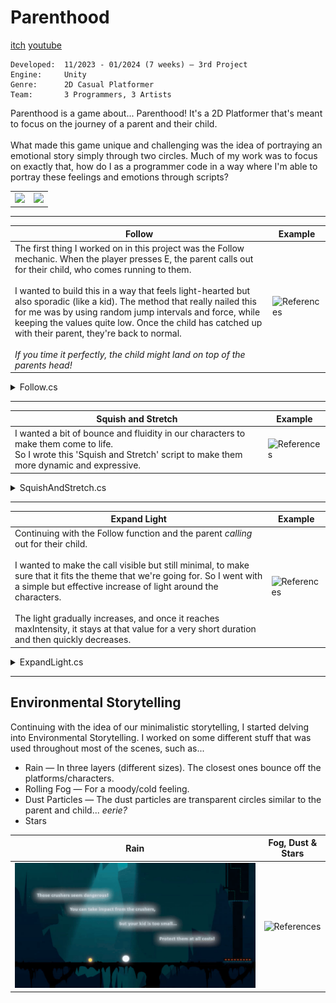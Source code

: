 # Parenthood
[itch](https://yrgo-game-creator.itch.io/parenthood) [youtube](https://www.youtube.com/watch?v=uss46DK8tEI)

```
Developed:  11/2023 - 01/2024 (7 weeks) — 3rd Project
Engine:     Unity
Genre:      2D Casual Platformer
Team:       3 Programmers, 3 Artists
```

Parenthood is a game about... Parenthood! It's a 2D Platformer that's meant to focus on the journey of a parent and their child. <br> <br> What made this game unique and challenging was the idea of portraying an emotional story simply through two circles. Much of my work was to focus on exactly that, how do I as a programmer code in a way where I'm able to portray these feelings and emotions through scripts?

<table>
  <tr>
    <td width="50%"><img src="/Gifs/Parenthood_1.gif" /></td>
    <td width="50%"><img src="/Gifs/Parenthood_2.gif" /></td>
  </tr>
</table>

---

| Follow | Example |
| --- | --- |
| The first thing I worked on in this project was the Follow mechanic. When the player presses E, the parent calls out for their child, who comes running to them. <br> <br> I wanted to build this in a way that feels light-hearted but also sporadic (like a kid). The method that really nailed this for me was by using random jump intervals and force, while keeping the values quite low. Once the child has catched up with their parent, they're back to normal. <br> <br> _If you time it perfectly, the child might land on top of the parents head!_ | <img src="/Gifs/Parenthood_Follow.gif" alt="References" width="400" height="auto"> |

<details>
<summary>Follow.cs</summary>
  
```cs
public class Follow : MonoBehaviour
{
  [SerializeField] Transform groundCheck;
  [SerializeField] LayerMask groundLayer;
  [SerializeField] float groundCheckRadius = 0.1f;

  public Transform target;

  private SpriteRenderer sprite;
  private Rigidbody2D rb;

  public bool isFollowing;
  public bool isGrounded;

  public float maxSpeed = 5f;
  public float acceleration = 10f;
  public float stoppingDistance = 1f;
  public float minJumpInterval = 0.5f;
  public float maxJumpInterval = 1.5f;
  public float minJumpForce = 3f;
  public float maxJumpForce = 4.5f; 

  private float timeSinceLastJump = 0f;
  private float jumpInterval = 0f;
  private float jumpForce = 0f;

  void Start()
  {
    rb = GetComponent<Rigidbody2D>();
    sprite = GetComponentInChildren<SpriteRenderer>();
  }

  void Update()
  {
      if (Input.GetKeyDown(KeyCode.E) && !isFollowing)
          isFollowing = true;
  
      if (isFollowing)
          FollowParent();
  
      isGrounded = Physics2D.OverlapCircle(groundCheck.position, groundCheckRadius, groundLayer);
  
      timeSinceLastJump += Time.deltaTime;
  
      if (isGrounded && isFollowing && timeSinceLastJump >= jumpInterval)
      {
          Jump();
          SetRandomJumpInterval();
          SetRandomJumpForce();
      }
  }
  
  public void FollowParent()
  {
      Vector2 direction = new Vector2(target.position.x - transform.position.x, 0);
      float distance = direction.magnitude;
  
      if (distance > stoppingDistance)
      {
          float speedToApply = Mathf.Min(maxSpeed, rb.velocity.magnitude + acceleration * Time.deltaTime);
          rb.velocity = new Vector2(direction.normalized.x * speedToApply, rb.velocity.y);
  
          sprite.flipX = direction.x < 0;
      }
  }

  private void Jump()
  {
      rb.AddForce(Vector2.up * jumpForce, ForceMode2D.Impulse);
  
      timeSinceLastJump = 0f;
  }
  
  private void SetRandomJumpInterval()
  {
      jumpInterval = Random.Range(minJumpInterval, maxJumpInterval);
  }
  
  private void SetRandomJumpForce()
  {
      jumpForce = Random.Range(minJumpForce, maxJumpForce);
  }

  void OnCollisionEnter2D(Collision2D collision)
  {
      if (collision.transform == target)
          isFollowing = false;
  }
}

```
</details>

---

| Squish and Stretch | Example |
| --- | --- |
| I wanted a bit of bounce and fluidity in our characters to make them come to life. <br> So I wrote this 'Squish and Stretch' script to make them more dynamic and expressive. | <img src="/Gifs/Parenthood_SaS.gif" alt="References" width="200" height="auto"> |

<details>
<summary>SquishAndStretch.cs</summary>

```cs
public class SquishAndStretch : MonoBehaviour
{
    public Transform Sprite;
    public float Stretch = 0.1f;
    [SerializeField] private Transform squashParent;

    private Rigidbody2D _rigidbody;
    private Vector3 _originalScale;

    private void Start()
    {
        _rigidbody = GetComponent<Rigidbody2D>();
        _originalScale = Sprite.transform.localScale;

        if (!squashParent)
            squashParent = new GameObject($"_squash_{name}").transform;
    }

    private void Update()
    {
        Sprite.parent = transform;
        Sprite.localPosition = Vector3.zero;
        Sprite.localScale = _originalScale;
        Sprite.localRotation = Quaternion.identity;

        squashParent.localScale = Vector3.one;
        squashParent.position = transform.position;

        Vector3 velocity = _rigidbody.velocity;

        if (velocity.sqrMagnitude > 0.01f)
            squashParent.rotation = Quaternion.FromToRotation(Vector3.right, velocity);

        float scaleX = 1.0f + (velocity.magnitude * Stretch);
        float scaleY = 1.0f / scaleX;

        Sprite.parent = squashParent;
        squashParent.localScale = new Vector3(scaleX, scaleY, 1.0f);
    }
}


```
</details>

---

| Expand Light | Example |
| --- | --- |
| Continuing with the Follow function and the parent _calling_ out for their child. <br> <br> I wanted to make the call visible but still minimal, to make sure that it fits the theme that we're going for. So I went with a simple but effective increase of light around the characters. <br> <br> The light gradually increases, and once it reaches maxIntensity, it stays at that value for a very short duration and then quickly decreases. | <img src="/Gifs/Parenthood_Light.gif" alt="References" width="400" height="auto"> |

<details>
<summary>ExpandLight.cs</summary>
  
```cs
public class ExpandLight : MonoBehaviour
{
  public Light2D light2D;
  public float expansionDuration = 3f;
  public float maxIntensity = 1f;
  
  private bool isExpanding = false;

  void Update()
  {
      if (Input.GetKeyDown(KeyCode.E) && !isExpanding)
      StartCoroutine(BurstLight());
  }
    
  IEnumerator BurstLight()
  {
      isExpanding = true;
  
      light2D.intensity = 0f;
  
      float elapsedTime = 0f;
      while (elapsedTime < expansionDuration)
      {
          light2D.intensity = Mathf.Lerp(0f, maxIntensity, elapsedTime / expansionDuration);
          elapsedTime += Time.deltaTime;
          yield return null;
      }
  
      yield return new WaitForSeconds(0.5f);
  
      elapsedTime = 0f;
      while (elapsedTime < 0.5f)
      {
          light2D.intensity = Mathf.Lerp(maxIntensity, 0f, elapsedTime / 0.5f);
          elapsedTime += Time.deltaTime;
          yield return null;
      }
  
      light2D.intensity = 0f;
  
      isExpanding = false;
  }
}

```
</details>

---

## Environmental Storytelling

Continuing with the idea of our minimalistic storytelling, I started delving into Environmental Storytelling. I worked on some different stuff that was used throughout most of the scenes, such as... <br>
- Rain — In three layers (different sizes). The closest ones bounce off the platforms/characters.
- Rolling Fog — For a moody/cold feeling.
- Dust Particles — The dust particles are transparent circles similar to the parent and child... _eerie?_
- Stars

| Rain | Fog, Dust & Stars |
| --- | --- |
| <img src="/Gifs/Parenthood_Rain.gif" alt="References" width="auto" height="auto"> | <img src="/Gifs/Parenthood_Environmental.gif" alt="References" width="auto" height="auto"> |
